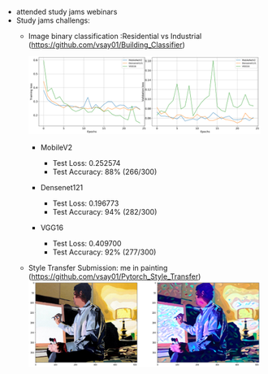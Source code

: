 - attended study jams webinars 
- Study jams challengs:
  - Image binary classification :Residential vs Industrial (https://github.com/vsay01/Building_Classifier)
    
    ![Test Image 4](https://github.com/vsay01/Building_Classifier/blob/master/model_comparison.png)

    - MobileV2
      - Test Loss: 0.252574
      - Test Accuracy: 88% (266/300)

    - Densenet121
      - Test Loss: 0.196773
      - Test Accuracy: 94% (282/300)

    - VGG16
      - Test Loss: 0.409700
      - Test Accuracy: 92% (277/300)
      
  - Style Transfer Submission: me in painting (https://github.com/vsay01/Pytorch_Style_Transfer)
  ![Result](https://github.com/vsay01/Pytorch_Style_Transfer/blob/master/final.png)
